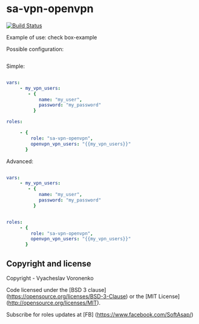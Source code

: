 sa-vpn-openvpn
==============

[![Build Status](https://travis-ci.org/softasap/sa-vpn-opemvpn.svg?branch=master)](https://travis-ci.org/softasap/sa-vpn-openvpn)


Example of use: check box-example

Possible configuration:
```YAML

```

Simple:

```YAML

vars:
     - my_vpn_users:
        - {
            name: "my_user",
            password: "my_password"
          }

roles:

     - {
         role: "sa-vpn-openvpn",
         openvpn_vpn_users: "{{my_vpn_users}}"
       }

```


Advanced:

```YAML

vars:
     - my_vpn_users:
        - {
            name: "my_user",
            password: "my_password"
          }


roles:
     - {
         role: "sa-vpn-openvpn",
         openvpn_vpn_users: "{{my_vpn_users}}"
       }

```



Copyright and license
---------------------

Copyright - Vyacheslav Voronenko

Code licensed under the [BSD 3 clause] (https://opensource.org/licenses/BSD-3-Clause) or the [MIT License] (http://opensource.org/licenses/MIT).

Subscribe for roles updates at [FB] (https://www.facebook.com/SoftAsap/)
